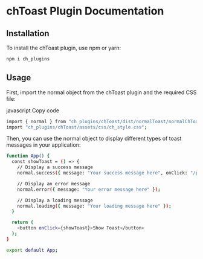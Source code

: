 # chToast Plugin Documentation

## Installation
To install the chToast plugin, use npm or yarn:

```bash
npm i ch_plugins
```


## Usage
First, import the normal object from the chToast plugin and the required CSS file:

javascript
Copy code
```bash
import { normal } from "ch_plugins/chToast/dist/normalToast/normalChToast";
import "ch_plugins/chToast/assets/css/ch_style.css";
```
Then, you can use the normal object to display different types of toast messages in your application:

```bash
function App() {
  const showToast = () => {
    // Display a success message
    normal.success({ message: "Your success message here", onClick: "/path" });

    // Display an error message
    normal.error({ message: "Your error message here" });

    // Display a loading message
    normal.loading({ message: "Your loading message here" });
  }

  return (
    <button onClick={showToast}>Show Toast</button>
  );
}

export default App;


```